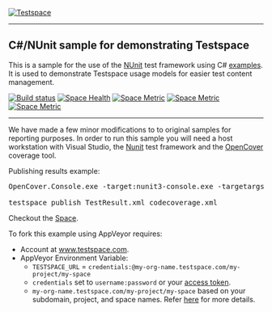 [![Testspace](http://www.testspace.com/public/img/testspace_logo.png)](http://www.testspace.com)
***

## C#/NUnit sample for demonstrating Testspace

This is a sample for the use of the [NUnit](http://nunit.org/) test framework using C#  [examples](https://github.com/nunit/nunit-csharp-samples). It is used to demonstrate Testspace usage models for easier test content management.

[![Build status](https://ci.appveyor.com/api/projects/status/x76ee4x2hc84l55a?svg=true)](https://ci.appveyor.com/project/jeffs-s2/csharp-nunit)
[![Space Health](https://samples.testspace.com/projects/94/spaces/343/badge)](https://samples.testspace.com/projects/94/spaces/343 "Test Cases")
[![Space Metric](https://samples.testspace.com/projects/94/spaces/343/metrics/283/badge)](https://samples.testspace.com/spaces/343/schema/codecoverage "Branch/Condition Coverage")
[![Space Metric](https://samples.testspace.com/projects/94/spaces/343/metrics/285/badge)](https://samples.testspace.com/spaces/343/schema/codecoverage "Function/Method Coverage")
[![Space Metric](https://samples.testspace.com/projects/94/spaces/343/metrics/284/badge)](https://samples.testspace.com/spaces/343/schema/codecoverage "Line/Statement Coverage")

***

We have made a few minor modifications to to original samples for reporting purposes. In order to run this sample you will need a host workstation with Visual Studio, the [Nunit](http://nunit.org/) test framework and the [OpenCover](https://github.com/OpenCover/opencover) coverage tool.

Publishing results example:

<pre>
OpenCover.Console.exe -target:nunit3-console.exe -targetargs:cs-money.dll -output:codecoverage.xml -register:user

testspace publish TestResult.xml codecoverage.xml
</pre>

Checkout the [Space](https://samples.testspace.com/projects/csharp/spaces/nunit).

To fork this example using AppVeyor requires:
  - Account at www.testspace.com.
  - AppVeyor Environment Variable:
    - `TESTSPACE_URL` = `credentials:@my-org-name.testspace.com/my-project/my-space`
    - `credentials` set to `username:password` or your [access token](http://help.testspace.com/using-your-organization:user-settings).
    - `my-org-name.testspace.com/my-project/my-space` based on your subdomain, project, and space names. Refer [here](http://help.testspace.com/reference:runner-reference#login-credentials) for more details.
